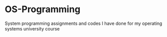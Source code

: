 # OS-Programming
System programming assignments and codes I have done for my operating systems university course
